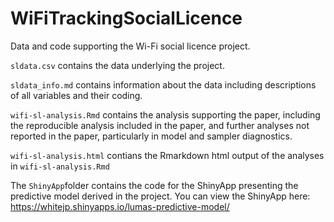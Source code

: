 # WiFiTrackingSocialLicence
Data and code supporting the Wi-Fi social licence project. 

`sldata.csv` contains the data underlying the project.

`sldata_info.md` contains information about the data including descriptions of all variables and their coding.

`wifi-sl-analysis.Rmd` contains the analysis supporting the paper, including the reproducible analysis included in the paper, and further analyses not reported in the paper, particularly in model and sampler diagnostics. 

`wifi-sl-analysis.html` contians the Rmarkdown html output of the analyses in `wifi-sl-analysis.Rmd`

The `ShinyApp`folder contains the code for the ShinyApp presenting the predictive model derived in the project.  You can view the ShinyApp here: <https://whitejp.shinyapps.io/lumas-predictive-model/>